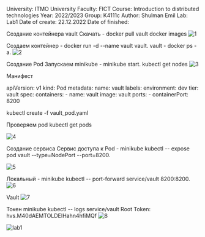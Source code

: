 University: ITMO University
Faculty: FICT
Course: Introduction to distributed technologies
Year: 2022/2023
Group: K4111c
Author: Shulman Emil
Lab: Lab1
Date of create: 22.12.2022
Date of finished: 


Создание контейнера vault
Скачать - docker pull vault
docker images
![1](https://user-images.githubusercontent.com/54935204/209160265-94d10745-b785-46c8-ab68-7eb49fca50ec.png)

Создаем контейнер - docker run -d --name vault vault.
vault - docker ps -a.
![2](https://user-images.githubusercontent.com/54935204/209160603-e1e38692-d786-49d1-8ade-036214993303.png)


Создание Pod
Запускаем minikube - minikube start.
kubectl get nodes
![3](https://user-images.githubusercontent.com/54935204/209160839-0a4d1fa4-ed90-4e44-bbb2-65fa7bdecdfa.png)

Манифест 

apiVersion: v1
kind: Pod
metadata:
  name: vault
  labels:
    environment: dev
    tier: vault
spec:
  containers:
    - name: vault
      image: vault
      ports:
        - containerPort: 8200

kubectl create -f vault_pod.yaml  

Проверяем pod
kubectl get pods

![4](https://user-images.githubusercontent.com/54935204/209161371-a6bc95d8-bc58-4ca0-ad51-3c03eb93a429.png)


Создание сервиса
Сервис доступа к Pod - minikube kubectl -- expose pod vault --type=NodePort --port=8200.

![5](https://user-images.githubusercontent.com/54935204/209161609-1dead65d-4d52-4cbd-b1bc-d0a4ae108603.png)

Локальный - minikube kubectl -- port-forward service/vault 8200:8200.
![6](https://user-images.githubusercontent.com/54935204/209161724-919afcf8-2074-4d9b-8c54-a361b110495d.png)

Vault
![7](https://user-images.githubusercontent.com/54935204/209161760-c97bef70-fd56-4b1f-a984-87c86be3ee66.png)


Токен minikube kubectl -- logs service/vault
Root Token: hvs.M40dAEMTOLDEIHahn4hfiMQf
![8](https://user-images.githubusercontent.com/54935204/209161965-58cca131-40a6-482a-8c38-91f29c16bbf0.png)

![lab1](https://user-images.githubusercontent.com/54935204/209166241-984aaca7-2a50-41de-a5e8-2bff3533d16b.png)



